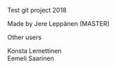 Test git project 2018

Made by
Jere Leppänen (MASTER)

Other users

Konsta Lemettinen</br>
Eemeli Saarinen 
